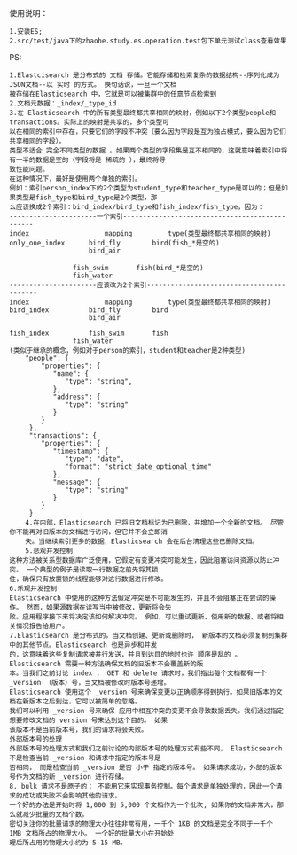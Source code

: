 使用说明：

	1.安装ES;
	2.src/test/java下的zhaohe.study.es.operation.test包下单元测试class查看效果
	
PS:

	1.Elastcisearch 是分布式的 文档 存储。它能存储和检索复杂的数据结构--序列化成为JSON文档--以 实时 的方式。 换句话说，一旦一个文档
	被存储在Elasticsearch 中，它就是可以被集群中的任意节点检索到
	2.文档元数据：_index/_type_id
	3.在 Elasticsearch 中的所有类型最终都共享相同的映射，例如以下2个类型people和transactions。实际上的映射是共享的，多个类型可
	以在相同的索引中存在，只要它们的字段不冲突（要么因为字段是互为独占模式，要么因为它们共享相同的字段）。
	类型不适合 完全不同类型的数据 。如果两个类型的字段集是互不相同的，这就意味着索引中将有一半的数据是空的（字段将是 稀疏的 ），最终将导
	致性能问题。
	在这种情况下，最好是使用两个单独的索引。
	例如：索引person_index下的2个类型为student_type和teacher_type是可以的；但是如果类型是fish_type和bird_type是2个类型，那
	么应该换成2个索引：bird_index/bird_type和fish_index/fish_type，因为：
	----------------------一个索引-----------------------------------------------
	index               	mapping        	type(类型最终都共享相同的映射)
	only_one_index		bird_fly		bird(fish_*是空的)
				    	bird_air
				
					fish_swim		fish(bird_*是空的)
					fish_water
	----------------------应该改为2个索引------------------------------------------
	index               	mapping        	type(类型最终都共享相同的映射)
	bird_index			bird_fly		bird
				    	bird_air
				
	fish_index			fish_swim		fish
					fish_water
	(类似于继承的概念，例如对于person的索引，student和teacher是2种类型)
		"people": {
            "properties": {
               "name": {
                  "type": "string",
               },
               "address": {
                  "type": "string"
               }
            }
         },
         "transactions": {
            "properties": {
               "timestamp": {
                  "type": "date",
                  "format": "strict_date_optional_time"
               },
               "message": {
                  "type": "string"
               }
            }
         }
    	4.在内部，Elasticsearch 已将旧文档标记为已删除，并增加一个全新的文档。 尽管你不能再对旧版本的文档进行访问，但它并不会立即消
    	失。当继续索引更多的数据，Elasticsearch 会在后台清理这些已删除文档。
    	5.悲观并发控制
	这种方法被关系型数据库广泛使用，它假定有变更冲突可能发生，因此阻塞访问资源以防止冲突。 一个典型的例子是读取一行数据之前先将其锁
	住，确保只有放置锁的线程能够对这行数据进行修改。
	6.乐观并发控制
	Elasticsearch 中使用的这种方法假定冲突是不可能发生的，并且不会阻塞正在尝试的操作。 然而，如果源数据在读写当中被修改，更新将会失
	败。应用程序接下来将决定该如何解决冲突。 例如，可以重试更新、使用新的数据、或者将相关情况报告给用户。
	7.Elasticsearch 是分布式的。当文档创建、更新或删除时， 新版本的文档必须复制到集群中的其他节点。Elasticsearch 也是异步和并发
	的，这意味着这些复制请求被并行发送，并且到达目的地时也许 顺序是乱的 。 Elasticsearch 需要一种方法确保文档的旧版本不会覆盖新的版
	本。当我们之前讨论 index ， GET 和 delete 请求时，我们指出每个文档都有一个 _version （版本）号，当文档被修改时版本号递增。
	Elasticsearch 使用这个 _version 号来确保变更以正确顺序得到执行。如果旧版本的文档在新版本之后到达，它可以被简单的忽略。
	我们可以利用 _version 号来确保 应用中相互冲突的变更不会导致数据丢失。我们通过指定想要修改文档的 version 号来达到这个目的。 如果
	该版本不是当前版本号，我们的请求将会失败。
	外部版本号的处理
	外部版本号的处理方式和我们之前讨论的内部版本号的处理方式有些不同， Elasticsearch 不是检查当前 _version 和请求中指定的版本号是
	否相同， 而是检查当前 _version 是否 小于 指定的版本号。 如果请求成功，外部的版本号作为文档的新 _version 进行存储。
	8. bulk 请求不是原子的： 不能用它来实现事务控制。每个请求是单独处理的，因此一个请求的成功或失败不会影响其他的请求。
	一个好的办法是开始时将 1,000 到 5,000 个文档作为一个批次, 如果你的文档非常大，那么就减少批量的文档个数。
	密切关注你的批量请求的物理大小往往非常有用，一千个 1KB 的文档是完全不同于一千个 1MB 文档所占的物理大小。 一个好的批量大小在开始处
	理后所占用的物理大小约为 5-15 MB。
	